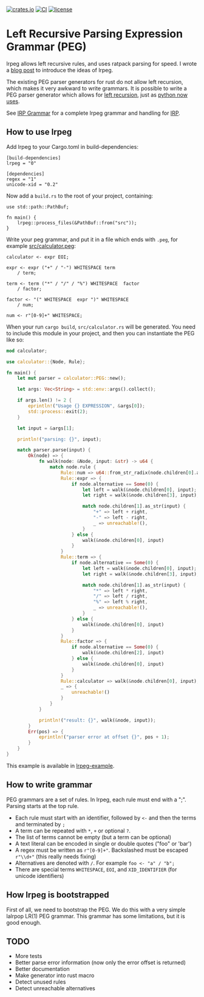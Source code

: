 
[![crates.io](https://img.shields.io/crates/v/lrpeg.svg)](https://crates.io/crates/lrpeg)
[![CI](https://github.com/seanyoung/lrpeg/workflows/test/badge.svg)](https://github.com/seanyoung/lrpeg/actions)
[![license](https://img.shields.io/github/license/seanyoung/lrpeg.svg)](LICENSE)

# Left Recursive Parsing Expression Grammar (PEG)

lrpeg allows left recursive rules, and uses ratpack parsing for speed. I wrote a
[blog post](https://www.mess.org/2021/03/26/Left-Recursive-PEG-Parser-Generator/) to introduce the ideas
of lrpeg.

The existing PEG parser generators for rust do not allow left recursion,
which makes it very awkward to write grammars. It is possible to write
a PEG parser generator which allows for
[left recursion](http://www.vpri.org/pdf/tr2007002_packrat.pdf),
just as [python now uses](https://medium.com/@gvanrossum_83706/left-recursive-peg-grammars-65dab3c580e1).

See [IRP Grammar](https://github.com/seanyoung/ir-ctl/blob/main/src/irp/) for a complete lrpeg grammar and handling for
[IRP](http://hifi-remote.com/wiki/index.php?title=IRP_Notation).

## How to use lrpeg

Add lrpeg to your Cargo.toml in build-dependencies:

```
[build-dependencies]
lrpeg = "0"

[dependencies]
regex = "1"
unicode-xid = "0.2"
```

Now add a `build.rs` to the root of your project, containing:

```
use std::path::PathBuf;

fn main() {
    lrpeg::process_files(&PathBuf::from("src"));
}
```
Write your peg grammar, and put it in a file which ends with `.peg`, for example
[src/calculator.peg](https://github.com/seanyoung/lrpeg/tree/main/lrpeg-example/src/calculator.peg):

```
calculator <- expr EOI;

expr <- expr ("+" / "-") WHITESPACE term
    / term;

term <- term ("*" / "/" / "%") WHITESPACE  factor
    / factor;

factor <- "(" WHITESPACE  expr ")" WHITESPACE
    / num;

num <- r"[0-9]+" WHITESPACE;
```
When your run `cargo build`, `src/calculator.rs` will be generated. You need to include this module in
your project, and then you can instantiate the PEG like so:

``` rust
mod calculator;

use calculator::{Node, Rule};

fn main() {
    let mut parser = calculator::PEG::new();

    let args: Vec<String> = std::env::args().collect();

    if args.len() != 2 {
        eprintln!("Usage {} EXPRESSION", &args[0]);
        std::process::exit(2);
    }

    let input = &args[1];

    println!("parsing: {}", input);

    match parser.parse(input) {
        Ok(node) => {
            fn walk(node: &Node, input: &str) -> u64 {
                match node.rule {
                    Rule::num => u64::from_str_radix(node.children[0].as_str(input), 10).unwrap(),
                    Rule::expr => {
                        if node.alternative == Some(0) {
                            let left = walk(&node.children[0], input);
                            let right = walk(&node.children[3], input);

                            match node.children[1].as_str(input) {
                                "+" => left + right,
                                "-" => left - right,
                                _ => unreachable!(),
                            }
                        } else {
                            walk(&node.children[0], input)
                        }
                    }
                    Rule::term => {
                        if node.alternative == Some(0) {
                            let left = walk(&node.children[0], input);
                            let right = walk(&node.children[3], input);

                            match node.children[1].as_str(input) {
                                "*" => left * right,
                                "/" => left / right,
                                "%" => left % right,
                                _ => unreachable!(),
                            }
                        } else {
                            walk(&node.children[0], input)
                        }
                    }
                    Rule::factor => {
                        if node.alternative == Some(0) {
                            walk(&node.children[2], input)
                        } else {
                            walk(&node.children[0], input)
                        }
                    }
                    Rule::calculator => walk(&node.children[0], input),
                    _ => {
                        unreachable!()
                    }
                }
            }

            println!("result: {}", walk(&node, input));
        }
        Err(pos) => {
            eprintln!("parser error at offset {}", pos + 1);
        }
    }
}
```
This example is available in [lrpeg-example](https://github.com/seanyoung/lrpeg/tree/main/lrpeg-example/).

## How to write grammar

PEG grammars are a set of rules. In lrpeg, each rule must end with a ";". Parsing starts at the top rule.

- Each rule must start with an identifier, followed by `<-` and then the terms and terminated by `;`
- A term can be repeated with `*`, `+` or optional `?`.
- The list of terms cannot be empty (but a term can be optional)
- A text literal can be encoded in single or double quotes ("foo" or 'bar')
- A regex must be written as `r"[0-9]+"`. Backslashed must be escaped `r"\\d+"` (this really needs fixing)
- Alternatives are denoted with `/`. For example `foo <- "a" / "b";`
- There are special terms `WHITESPACE`, `EOI`, and `XID_IDENTIFIER` (for unicode identifiers)

## How lrpeg is bootstrapped

First of all, we need to bootstrap the PEG. We do this with a very simple
lalrpop LR(1) PEG grammar. This grammar has some limitations, but it is
good enough.

## TODO

- More tests
- Better parse error information (now only the error offset is returned)
- Better documentation
- Make generator into rust macro
- Detect unused rules
- Detect unreachable alternatives
